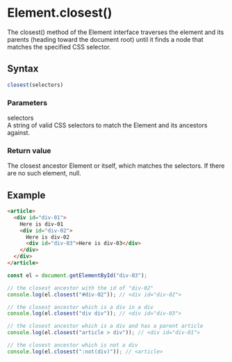 # Element.closest()

The closest() method of the Element interface traverses the element and its parents (heading toward the document root) until it finds a node that matches the specified CSS selector.

## Syntax

```javascript
closest(selectors)
```

### Parameters

selectors  
A string of valid CSS selectors to match the Element and its ancestors against.

### Return value

The closest ancestor Element or itself, which matches the selectors. If there are no such element, null.

## Example

```html
<article>
  <div id="div-01">
    Here is div-01
    <div id="div-02">
      Here is div-02
      <div id="div-03">Here is div-03</div>
    </div>
  </div>
</article>
```

```javascript
const el = document.getElementById("div-03");

// the closest ancestor with the id of "div-02"
console.log(el.closest("#div-02")); // <div id="div-02">

// the closest ancestor which is a div in a div
console.log(el.closest("div div")); // <div id="div-03">

// the closest ancestor which is a div and has a parent article
console.log(el.closest("article > div")); // <div id="div-01">

// the closest ancestor which is not a div
console.log(el.closest(":not(div)")); // <article>
```
